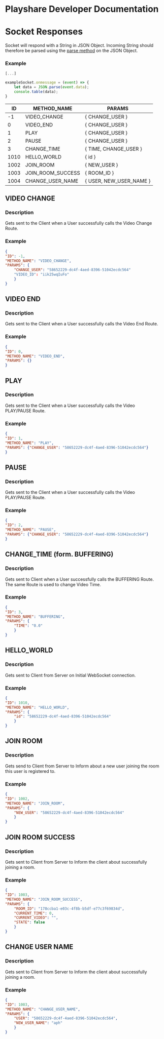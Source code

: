 # Playshare Developer Documentation

# Socket Responses
Socket will respond with a String in JSON Object. Incoming String should therefore be parsed using the [parse method](https://developer.mozilla.org/de/docs/Web/JavaScript/Reference/Global_Objects/JSON/parse) on the JSON Object.

### Example
```js
[...]

exampleSocket.onmessage = (event) => {
    let data = JSON.parse(event.data);
    console.table(data);
}
```

| ID | METHOD_NAME | PARAMS |
| -- | ----------- | ---------------------- |
| -1 | VIDEO_CHANGE | { CHANGE_USER } |
| 0 | VIDEO_END | { CHANGE_USER } |
| 1 | PLAY | { CHANGE_USER } |
| 2 | PAUSE | { CHANGE_USER } |
| 3 | CHANGE_TIME | { TIME, CHANGE_USER } |
| 1010 | HELLO_WORLD | { id } |
| 1002 | JOIN_ROOM | { NEW_USER } |
| 1003 | JOIN_ROOM_SUCCESS | { ROOM_ID } |
| 1004 | CHANGE_USER_NAME | { USER, NEW_USER_NAME } |


## VIDEO CHANGE
### **Description**
Gets sent to the Client when a User successfully calls the Video Change Route.

### Example
```json
{
"ID": -1,
"METHOD_NAME": "VIDEO_CHANGE",
"PARAMS": {
    "CHANGE_USER": "58652229-dc4f-4aed-8396-51042ecdc564"
    "VIDEO_ID": "iik25wqIuFo"
    }
}
```

## VIDEO END
### **Description**
Gets sent to the Client when a User successfully calls the Video End Route.

### Example
```json
{
"ID": 0,
"METHOD_NAME": "VIDEO_END",
"PARAMS": {}
}
```

## PLAY
### **Description**
Gets sent to the Client when a User successfully calls the Video PLAY/PAUSE Route.

### Example
```json
{
"ID": 1,
"METHOD_NAME": "PLAY",
"PARAMS": {"CHANGE_USER": "58652229-dc4f-4aed-8396-51042ecdc564"}
}
```

## PAUSE
### **Description**
Gets sent to the Client when a User successfully calls the Video PLAY/PAUSE Route.

### Example
```json
{
"ID": 2,
"METHOD_NAME": "PAUSE",
"PARAMS": {"CHANGE_USER": "58652229-dc4f-4aed-8396-51042ecdc564"}
}
```

## CHANGE_TIME (form. BUFFERING)
### **Description**
Gets sent to Client when a User successfully calls the BUFFERING Route. The same Route is used to change Video Time.
### Example
```json
{
"ID": 3,
"METHOD_NAME": "BUFFERING",
"PARAMS": {
    "TIME": "0.0"
    }
}
```

## HELLO_WORLD
### **Description**
Gets sent to Client from Server on Initial WebSocket connection.

### Example
```json
{
"ID": 1010,
"METHOD_NAME": "HELLO_WORLD",
"PARAMS": {
    "id": "58652229-dc4f-4aed-8396-51042ecdc564"
    }
}
```

## JOIN ROOM
### **Description**
Gets send to Client from Server to Inform about a new user joining the room this user is registered to.

### Example
```json
{
"ID": 1002,
"METHOD_NAME": "JOIN_ROOM",
"PARAMS": {
    "NEW_USER": "58652229-dc4f-4aed-8396-51042ecdc564"
    }
}
```

## JOIN ROOM SUCCESS
### **Description**
Gets sent to Client from Server to Inform the client about successfully joining a room.

### Example
```json
{
"ID": 1003,
"METHOD_NAME": "JOIN_ROOM_SUCCESS",
"PARAMS": {
    "ROOM_ID": "178ccba1-e03c-4f8b-b5df-e77c3f69834d",
    "CURRENT_TIME": 0,
    "CURRENT_VIDEO": "",
    "STATE": false
    }
}
```

## CHANGE USER NAME
### **Description**
Gets sent to Client from Server to Inform the client about successfully joining a room.

### Example
```json
{
"ID": 1003,
"METHOD_NAME": "CHANGE_USER_NAME",
"PARAMS": {
    "USER": "58652229-dc4f-4aed-8396-51042ecdc564",
    "NEW_USER_NAME": "aph"
    }
}
```

